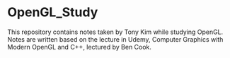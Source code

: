 # OpenGL_Study
This repository contains notes taken by Tony Kim while studying OpenGL.  
Notes are written based on the lecture in Udemy, Computer Graphics with Modern OpenGL and C++, lectured by Ben Cook.

